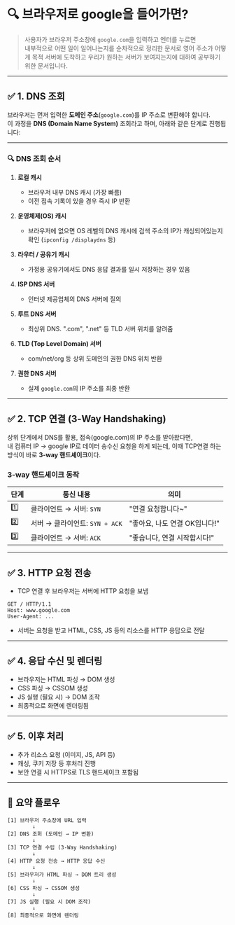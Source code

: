 
# 🔍 브라우저로 google을 들어가면?

> 사용자가 브라우저 주소창에 `google.com`을 입력하고 엔터를 누르면  
> 내부적으로 어떤 일이 일어나는지를 순차적으로 정리한 문서로 영어 주소가 어떻게 목적 서버에 도착하고 우리가 원하는
> 서버가 보여지는지에 대하여 공부하기 위한 문서입니다.

---

## ✅ 1. DNS 조회

브라우저는 먼저 입력한 **도메인 주소**(`google.com`)를 IP 주소로 변환해야 합니다.  
이 과정을 **DNS (Domain Name System)** 조회라고 하며, 아래와 같은 단계로 진행됩니다:

---

### 🔍 DNS 조회 순서

1. **로컬 캐시**  
   - 브라우저 내부 DNS 캐시 (가장 빠름)  
   - 이전 접속 기록이 있을 경우 즉시 IP 반환  

2. **운영체제(OS) 캐시**  
   - 브라우저에 없으면 OS 레벨의 DNS 캐시에 검색 주소의 IP가 캐싱되어있는지 확인 (`ipconfig /displaydns` 등)

3. **라우터 / 공유기 캐시**  
   - 가정용 공유기에서도 DNS 응답 결과를 일시 저장하는 경우 있음  

4. **ISP DNS 서버**  
   - 인터넷 제공업체의 DNS 서버에 질의  

5. **루트 DNS 서버**  
   - 최상위 DNS. ".com", ".net" 등 TLD 서버 위치를 알려줌  

6. **TLD (Top Level Domain) 서버**  
   - com/net/org 등 상위 도메인의 권한 DNS 위치 반환  

7. **권한 DNS 서버**  
   - 실제 `google.com`의 IP 주소를 최종 반환


---

## ✅ 2. TCP 연결 (3-Way Handshaking)

상위 단계에서 DNS를 활용, 접속(google.com)의 IP 주소를 받아왔다면,  
내 컴퓨터 IP -> google IP로 데이터 송수신 요청을 하게 되는데, 이때 TCP연결 하는 방식이 바로 **3-way 핸드셰이크**이다.

### 3-way 핸드셰이크 동작
| 단계  | 통신 내용                   | 의미                   |
| --- | ----------------------- | -------------------- |
| 1️⃣ | 클라이언트 → 서버: `SYN`       | "연결 요청합니다~"           |
| 2️⃣ | 서버 → 클라이언트: `SYN + ACK` | "좋아요, 나도 연결 OK입니다!"   |
| 3️⃣ | 클라이언트 → 서버: `ACK`       | "좋습니다, 연결 시작합시다!" |


---

## ✅ 3. HTTP 요청 전송

- TCP 연결 후 브라우저는 서버에 HTTP 요청을 보냄

```
GET / HTTP/1.1
Host: www.google.com
User-Agent: ...
```

- 서버는 요청을 받고 HTML, CSS, JS 등의 리소스를 HTTP 응답으로 전달

---

## ✅ 4. 응답 수신 및 렌더링

- 브라우저는 HTML 파싱 → DOM 생성
- CSS 파싱 → CSSOM 생성
- JS 실행 (필요 시) → DOM 조작
- 최종적으로 화면에 렌더링됨

---

## ✅ 5. 이후 처리

- 추가 리소스 요청 (이미지, JS, API 등)
- 캐싱, 쿠키 저장 등 후처리 진행
- 보안 연결 시 HTTPS로 TLS 핸드셰이크 포함됨

---

## 🧠 요약 플로우

```text
[1] 브라우저 주소창에 URL 입력
        ↓
[2] DNS 조회 (도메인 → IP 변환)
        ↓
[3] TCP 연결 수립 (3-Way Handshaking)
        ↓
[4] HTTP 요청 전송 → HTTP 응답 수신
        ↓
[5] 브라우저가 HTML 파싱 → DOM 트리 생성
        ↓
[6] CSS 파싱 → CSSOM 생성
        ↓
[7] JS 실행 (필요 시 DOM 조작)
        ↓
[8] 최종적으로 화면에 렌더링
```